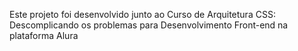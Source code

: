 Este projeto foi desenvolvido junto ao Curso de Arquitetura CSS: Descomplicando os problemas para Desenvolvimento Front-end na plataforma Alura
